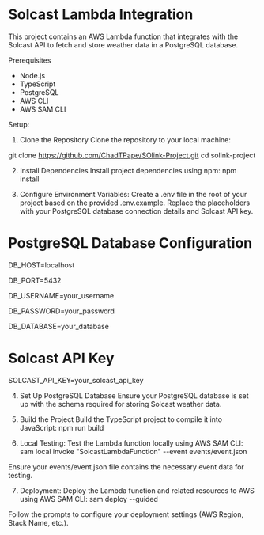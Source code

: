 # Solcast Lambda Integration

This project contains an AWS Lambda function that integrates with the Solcast API to fetch and store weather data in a PostgreSQL database.

Prerequisites

- Node.js
- TypeScript
- PostgreSQL
- AWS CLI
- AWS SAM CLI

Setup:

1. Clone the Repository
Clone the repository to your local machine:

git clone https://github.com/ChadTPape/SOlink-Project.git
cd solink-project

2. Install Dependencies
Install project dependencies using npm:
npm install

3. Configure Environment Variables:
Create a .env file in the root of your project based on the provided .env.example. Replace the placeholders with your PostgreSQL database connection details and Solcast API key.

# PostgreSQL Database Configuration
DB_HOST=localhost

DB_PORT=5432

DB_USERNAME=your_username

DB_PASSWORD=your_password

DB_DATABASE=your_database

# Solcast API Key
SOLCAST_API_KEY=your_solcast_api_key

4. Set Up PostgreSQL Database
Ensure your PostgreSQL database is set up with the schema required for storing
Solcast weather data.

6. Build the Project
Build the TypeScript project to compile it into JavaScript:
npm run build

7. Local Testing:
Test the Lambda function locally using AWS SAM CLI:
sam local invoke "SolcastLambdaFunction" --event events/event.json

Ensure your events/event.json file contains the necessary event data for testing.

7. Deployment:
Deploy the Lambda function and related resources to AWS using AWS SAM CLI:
sam deploy --guided

Follow the prompts to configure your deployment settings (AWS Region, Stack Name, etc.).
